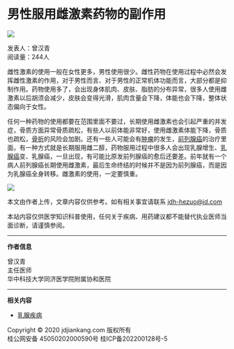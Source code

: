 # 男性服用雌激素药物的副作用

![](https://storage.360buyimg.com/nhp/seo/img/logo.png)

发表人：曾汉青  
阅读量：244人  

雌性激素的使用一般在女性更多，男性使用很少。雌性药物在使用过程中必然会发挥雌性激素的作用，对于男性而言、对于男性的正常机体功能而言，大部分都是抑制作用。药物使用多了，会出现身体肌肉、皮肤、脂肪的分布异常，很多人使用雌激素以后胡须会减少，皮肤会变得光滑，肌肉含量会下降，体能也会下降，整体状态偏向于女性。

任何一种药物的使用都要在范围里面不要过，长期使用雌激素也会引起严重的并发症，骨质方面异常骨质疏松，有些人以前体能非常好，使用雌激素体能下降，骨质也疏松，[骨折](https://cont.jd.com/wiki/disease/36440635875328?activityCode=54061292337152)的风险会加剧。还有一些人可能会有[肿瘤](https://cont.jd.com/wiki/disease/37445625718784?activityCode=54061292337152)的发生，[前列腺癌](https://cont.jd.com/wiki/disease/37122030978048?activityCode=54061292337152)的治疗里面，有一种方式就是长期服用雌二醇，药物服用过程中很多人会出现乳腺增生、[乳腺癌](https://cont.jd.com/wiki/disease/35851173626880?activityCode=54061292337152)变、乳腺癌，一旦出现，有可能比原发前列腺癌的愈后还要差。前年就有一个病人前列腺癌长期使用雌激素，最后生命终结的时候并不是因为前列腺癌，而是因为乳腺癌全身转移。雌激素的使用，一定要慎重。

![](https://img11.360buyimg.com/imagetools/jfs/t1/216652/28/44676/1939/671a47bfF24f68785/7171269bc2c90112.png)

本文由作者上传，文章内容仅供参考。如有相关事宜请联系 jdh-hezuo@jd.com

本站内容仅供医学知识科普使用，任何关于疾病、用药建议都不能替代执业医师当面诊断，请谨慎参阅。

---

**作者信息**

曾汉青  
主任医师  
华中科技大学同济医学院附属协和医院  

---

**相关内容**

- [乳腺疾病](https://cont.jd.com/wiki/disease/36761976189952)

Copyright © 2020 jdjiankang.com 版权所有  
桂公网安备 45050202000590号 桂ICP备202200128号-5  
<!-- tcd_original_link https://www.jd.com/pccontent/12110064 -->

